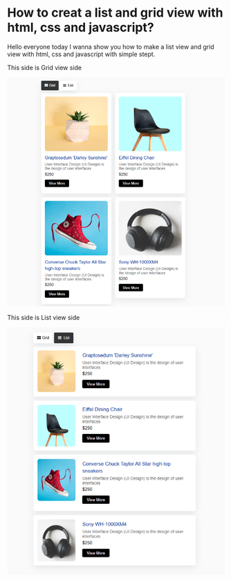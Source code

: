 # How to creat a list and grid view with html, css and javascript?

Hello everyone today I wanna show you how to make a list view and grid view with html, css and javascript with simple stept.

This side is Grid view side

![image alt](https://github.com/AungKyawSoe1m/List-and-Grid-View/blob/main/preview%20grid%20image.png)


This side is List view side

![image alt](https://github.com/AungKyawSoe1m/List-and-Grid-View/blob/main/preview%20list%20imgae.png)
